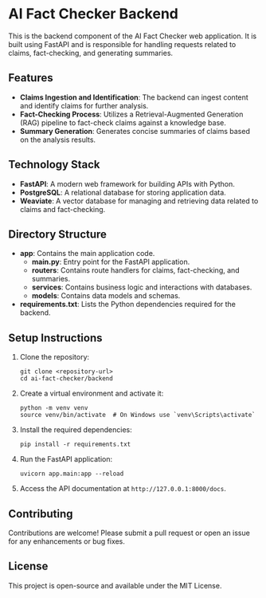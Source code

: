 # AI Fact Checker Backend

This is the backend component of the AI Fact Checker web application. It is built using FastAPI and is responsible for handling requests related to claims, fact-checking, and generating summaries.

## Features

- **Claims Ingestion and Identification**: The backend can ingest content and identify claims for further analysis.
- **Fact-Checking Process**: Utilizes a Retrieval-Augmented Generation (RAG) pipeline to fact-check claims against a knowledge base.
- **Summary Generation**: Generates concise summaries of claims based on the analysis results.

## Technology Stack

- **FastAPI**: A modern web framework for building APIs with Python.
- **PostgreSQL**: A relational database for storing application data.
- **Weaviate**: A vector database for managing and retrieving data related to claims and fact-checking.

## Directory Structure

- **app**: Contains the main application code.
  - **main.py**: Entry point for the FastAPI application.
  - **routers**: Contains route handlers for claims, fact-checking, and summaries.
  - **services**: Contains business logic and interactions with databases.
  - **models**: Contains data models and schemas.
- **requirements.txt**: Lists the Python dependencies required for the backend.

## Setup Instructions

1. Clone the repository:
   ```
   git clone <repository-url>
   cd ai-fact-checker/backend
   ```

2. Create a virtual environment and activate it:
   ```
   python -m venv venv
   source venv/bin/activate  # On Windows use `venv\Scripts\activate`
   ```

3. Install the required dependencies:
   ```
   pip install -r requirements.txt
   ```

4. Run the FastAPI application:
   ```
   uvicorn app.main:app --reload
   ```

5. Access the API documentation at `http://127.0.0.1:8000/docs`.

## Contributing

Contributions are welcome! Please submit a pull request or open an issue for any enhancements or bug fixes.

## License

This project is open-source and available under the MIT License.